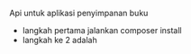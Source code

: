 Api untuk aplikasi penyimpanan buku

- langkah pertama jalankan composer install
- langkah ke 2 adalah
